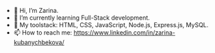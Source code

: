 - 👋 Hi, I’m Zarina.
- 👀 I’m currently learning Full-Stack development.
- 🌱 My toolstack: HTML, CSS, JavaScript, Node.js, Express.js, MySQL.
- 📫 How to reach me: https://www.linkedin.com/in/zarina-kubanychbekova/

<!---
kzarina/kzarina is a ✨ special ✨ repository because its `README.md` (this file) appears on your GitHub profile.
You can click the Preview link to take a look at your changes.
--->
